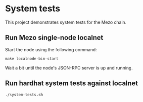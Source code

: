 # System tests

This project demonstrates system tests for the Mezo chain.

## Run Mezo single-node localnet

Start the node using the following command:

```shell
make localnode-bin-start
```

Wait a bit until the node's JSON-RPC server is up and running.

## Run hardhat system tests against localnet

```shell
./system-tests.sh
```

